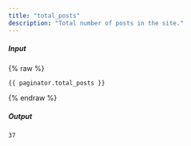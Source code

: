 ```yaml
---
title: "total_posts"
description: "Total number of posts in the site."
---
```

##### Input

{% raw %}
~~~liquid
{{ paginator.total_posts }}
~~~
{% endraw %}

##### Output

~~~html
37
~~~
